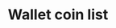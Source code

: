 ---
title: Wallet coin list
position_number: 5
type: get
description: API Key Permission：Wallet <br/>
             Rate Limit (NEW):50times/2s
parameters:
  - name: 
    content: 
content_markdown: |-
  Get supported coins.
left_code_blocks:
  - code_block: |-
       GET  /v1.0/coins
    title: HTTP REQUEST
    language: java
right_code_blocks:
  - code_block: |2-
       {
         "code": "200", 
         "data": [
           {
             "name": "Ethereum", 
             "symbol": "ETH"
           }
         ], 
         "message": "success"
       }
    title: Response
    language: json
  - code_block: |2-
      {
        "data": null,
        "code": "400",
        "message": "error message here"
      }
    title: Error
    language: json
---